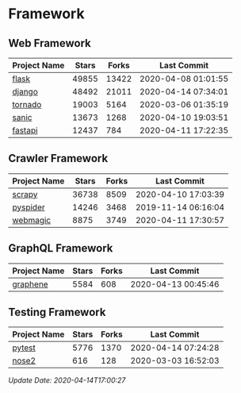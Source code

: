 # Framework

## Web Framework

| Project Name | Stars | Forks | Last Commit |
| ------------ | ----- | ----- | ----------- |
| [flask](https://github.com/pallets/flask) | 49855 | 13422 | 2020-04-08 01:01:55 |
| [django](https://github.com/django/django) | 48492 | 21011 | 2020-04-14 07:34:01 |
| [tornado](https://github.com/tornadoweb/tornado) | 19003 | 5164 | 2020-03-06 01:35:19 |
| [sanic](https://github.com/huge-success/sanic) | 13673 | 1268 | 2020-04-10 19:03:51 |
| [fastapi](https://github.com/tiangolo/fastapi) | 12437 | 784 | 2020-04-11 17:22:35 |

## Crawler Framework

| Project Name | Stars | Forks | Last Commit |
| ------------ | ----- | ----- | ----------- |
| [scrapy](https://github.com/scrapy/scrapy) | 36738 | 8509 | 2020-04-10 17:03:39 |
| [pyspider](https://github.com/binux/pyspider) | 14246 | 3468 | 2019-11-14 06:16:04 |
| [webmagic](https://github.com/code4craft/webmagic) | 8875 | 3749 | 2020-04-11 17:30:57 |

## GraphQL Framework

| Project Name | Stars | Forks | Last Commit |
| ------------ | ----- | ----- | ----------- |
| [graphene](https://github.com/graphql-python/graphene) | 5584 | 608 | 2020-04-13 00:45:46 |

## Testing Framework

| Project Name | Stars | Forks | Last Commit |
| ------------ | ----- | ----- | ----------- |
| [pytest](https://github.com/pytest-dev/pytest) | 5776 | 1370 | 2020-04-14 07:24:28 |
| [nose2](https://github.com/nose-devs/nose2) | 616 | 128 | 2020-03-03 16:52:03 |

*Update Date: 2020-04-14T17:00:27*